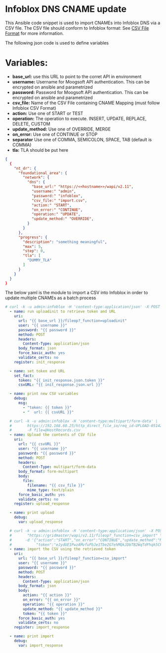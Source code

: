 # Infoblox DNS CNAME update
This Ansible code snippet is used to import CNAMEs into Infoblox DNS via a CSV file.  The CSV file should conform to Infoblox format:  See [CSV File Format](https://docs.infoblox.com/display/nios86/CSV+File+Format) for more information.

The following json code is used to define variables 
# Variables:
- **base_url:** use this URL to point to the corret API in environment
- **username:** Username for Moogsoft API authentication. This can be encrypted on ansible and parametrized
- **password:** Password for Moogsoft API authentication. This can be encrypted on ansible and parametrized
- **csv_file:** Name of the CSV File containing CNAME Mapping (must follow Infoblox CSV Format)
- **action:** Use one of START or TEST
- **operation:** The operation to execute. INSERT, UPDATE, REPLACE, DELETE, CUSTOM
- **update_method:** Use one of  OVERRIDE, MERGE 
- **on_error:** Use one of CONTINUE or STOP
- **separator** Use one of COMMA, SEMICOLON, SPACE, TAB (default is COMMA)
- **tla:** TLA should be put here

```json
{
  {
    "nt_dr": {
      "foundational_area": {
        "network": {
          "dns": {
            "base_url:" "https://<<hostname>>/wapi/v2.11",
            "username:" "admin",
            "password:" "infoblox",
            "csv_file:" "import.csv",
            "action:" "START",
            "on_error:" "CONTINUE",
            "operation:" "UPDATE",
            "update_method:" "OVERRIDE",
          }
        }
      },
      "progress": {
        "description": "something meaningful",
        "max": 5,
        "step": 0,
        "tla": [
          "DUMMY_TLA"
        ]
      }
    }
  }
}

```

The below yaml is the module to import a CSV into Infoblox in order to update multiple CNAMEs as a batch process
```yaml
# curl -k -u admin:infoblox -H 'content-type:application/json' -X POST "https://gridmaster/wapi/v2.11/fileop?_function=uploadinit"
  - name: run uploadinit to retrieve token and URL
    uri:
      url: "{{ base_url }}/fileop?_function=uploadinit"
      user: "{{ username }}"
      password: "{{ password }}"
      method: POST
      headers:
        Content-Type: application/json
      body_format: json
      force_basic_auth: yes
      validate_certs: no
    register: init_response

  - name: set token and URL
    set_fact:
      token: "{{ init_response.json.token }}"
      csvURL: "{{ init_response.json.url }}"

  - name: print new CSV variables
    debug:
      msg: 
        - "token: {{ token }}"
        - "  url: {{ csvURL }}"

  # curl -k -u admin:infoblox -H 'content-type:multipart/form-data' \
  #       https://192.168.60.25/http_direct_file_io/req_id-UPLOAD-0514212257905636/import_file \
  #       -F file=@HostRecords.csv
  - name: Upload the contents of CSV file
    uri:
      url: "{{ csvURL }}"
      user: "{{ username }}"
      password: "{{ password }}"
      method: POST
      headers:
        Content-Type: multipart/form-data
      body_format: form-multipart
      body:
        file:
          filename: "{{ csv_file }}"
          mime_type: text/plain
      force_basic_auth: yes
      validate_certs: no
    register: upload_response

  - name: print upload
    debug:
      var: upload_response

  # curl -k -u admin:infoblox -H 'content-type:application/json' -X POST \
  #       "https://gridmaster/wapi/v2.11/fileop?_function=csv_import" \
  #      -d '{"action":"START","on_error":"CONTINUE","update_method":"MERGE", \
  #           "token":"eJydUE1PwzAMvfuPbJe1Tbe2G7ehMQkJDbTB2WqTdFhqk5CkaPv3OENw4cYhkeP34TxLad0VvT4D\nX9KaEP0ko/XgBMwlmd52g71k1uh04tXpALs2tnjUPbgSJGI30RDJIIIiGcEtYa7cCk4zfXHkrxhp\n1DNwFexFVVRNVddVk4l6tdyUGwin2eQHhmsWvMfowl2ei6bMyjoTWZmnFiriv0XsadBINvf6A0kt\n3l6enre7hSiKMqfRWf/NYK8m2ZLias2uf+kM3CYrDsK1KJiVB07dnnUeR/e/qUL8eKI20ioy59Qt\n2fz+8ZDK5S9htOomSWvabV+3eHzYp3cFIR6dqNMKRcNgT3pQAaNFaUfX+ptqDYcUsGsdknFTxE/t\nA1mTsA1jXfYFNGOU6g==\n"}'
  - name: import the CSV using the retrieved token
    uri:
      url: "{{ base_url }}/fileop?_function=csv_import"
      user: "{{ username }}"
      password: "{{ password }}"
      method: POST
      headers:
        Content-Type: application/json
      body_format: json
      body:
        action: "{{ action }}"
        on_error: "{{ on_error }}"
        operation: "{{ operation }}"
        update_method: "{{ update_method }}"
        token: "{{ token }}"
      force_basic_auth: yes
      validate_certs: no
    register: import_response

  - name: print import
    debug:
      var: import_response
```